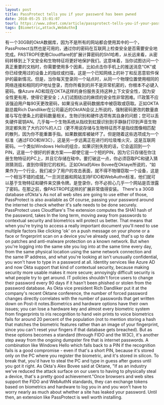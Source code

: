 ```yaml
---
layout: post
title: PassProtect tells you if your password has been pwned
date: 2018-05-25 15:01:07
tourl: https://www.zdnet.com/article/passprotect-tells-you-if-your-password-has-been-pwned/
tags: [Biometric,attack,WebAuthn]
---
```

有一个30GB的OktA数据库，因为不是所有的网站都会使用其中的一个，PassProtect当然也是可用的，通过你的密码在互联网上检查安全是否需要安全地完成。PASTROPE使用Cloudflare的扩展计算密码的Sh1哈希，从长远来看，从密码转移到上下文安全和生物特征将更好地保护我们。这意味着，当你试图访问一个真正重要的文档时，你需要使用多个因素，比如点击你手机上的推送消息“OK”或你已经使用过的设备上的指纹或扫描，这是一个已知网络上的补丁和反恶意软件保护的最新情况。但是，当你每天登录同一个站点时，从同一个物理位置使用相同的网络连接和相同的IP地址登录，而你所看到的并不是异常机密的，你根本不必键入密码。像Azure AD和现在OKTA这样的身份服务支持这种上下文安全性，因为安全性更有用，使得它更安全；人们试图绕过的麻烦的安全性非常困难。IT政策不应该强迫用户每90天更改密码，如果没有从密码数据库中被窃取或窃取。正如OKTA副总裁Rich Dandliker在公司最近的OktAN会议上所说的，强制密码更改的数量直接与写在便条上的密码数量相关。生物识别和硬件选项有其自身的问题；您可以丢失硬件密钥AN。几乎每一个生物系统从指纹到虹膜识别到手静脉打印到声音生物测定都失败了大约20%的人口（更不用说存储与生物特征而不是指纹图像相匹配的散列，因为你不能重置手指。如果数据库被破坏了。但是随着这些选项成为一个标准（通过FIDO和W3C），这是另一步远离正在进行的垃圾堆火灾，这是互联网密码。一个类似Windows Hello的组合，如果识别失败的话，它会返回到一个PIN，这是一个很好的折衷方案——即使它是一个短的PIN，因为它只存储在你注册生物特征的PC上，并且它存储在硅中。要打破这一点，你必须窃取PC和键入猜测猜测后，直到你得到它的权利。正如Okta的Alex Bovee在Oktaye所说的，“如果作为一个行业，我们减少了用户的攻击表面，就不得不物理窃取一个设备，这是一个相当不错的成就。”一旦浏览器和网站支持FIDO和WebAuthn标准，他们就可以基于生物特征和硬件来交换令牌。是登录你，你不必担心几乎一个网站是否泄露了密码。在那之前，像PASTROPE这样的扩展非常值得安装。
There's a 30GB database ofOkta's As not all web sites are going to use either of those, PassProtect is also available as Of course, passing your password around the internet to check whether it's safe needs to be done securely. PassProtect uses Cloudflare's The extension computes the SHA1 hash of the password, takes In the long term, moving away from passwords to contextual security and biometrics will protect us better. That means that when you're trying to access a really important document you'll need to use multiple factors like clicking 'ok' on a push message on your phone or a face or fingerprint scan on a device you've already used, that's up to date on patches and anti-malware protection on a known network. But when you're logging into the same site you log into at the same time every day, from the same physical location using the same network connection and the same IP address, and what you're looking at isn't unusually confidential, you won't have to type in a password at all. Identity services like Azure AD and now Okta support that kind of contextual security, because making security more usable makes it more secure; annoyingly difficult security is what people try to get around. IT policies shouldn't force users to change their password every 90 days if it hasn't been phished or stolen from the password database. As Okta vice president Rich Dandliker put it at the company's recent Oktane conference, the number of forced password changes directly correlates with the number of passwords that get written down on Post-it notes.Biometrics and hardware options have their own issues; you can lose a hardware key and almost every biometric system from fingerprints to iris recognition to hand vein prints to voice biometrics fails for around 20 percent of the population (not to mention storing a hash that matches the biometric features rather than an image of your fingerprint, since you can't reset your fingers if that database gets breached). But as these options becomes a standard (through FIDO and the W3C), it's another step away from the ongoing dumpster fire that is internet passwords. A combination like Windows Hello which falls back to a PIN if the recognition fails is a good compromise - even if that's a short PIN, because it's stored only on the PC where you register the biometric, and it's stored in silicon. To break that, you'd have to steal the PC and type in guess after guess until you got it right. As Okta's Alex Bovee said at Oktane, "If as an industry we've reduced the attack surface on our users to having to physically steal a device, that's a pretty good achievement."Once browsers and web sites support the FIDO and WebAuthN standards, they can exchange tokens based on biometrics and hardware to log you in and you won't have to worry nearly as much about whether a site has leaked your password. Until then, an extension like PassProtect is well worth installing. 